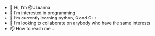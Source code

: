 - 👋 Hi, I’m @ULuanna
- 👀 I’m interested in programming
- 🌱 I’m currently learning python, C and C++
- 💞️ I’m looking to collaborate on anybody who have the same interests
- 📫 How to reach me ...

<!---
ULuanna/ULuanna is a ✨ special ✨ repository because its `README.md` (this file) appears on your GitHub profile.
You can click the Preview link to take a look at your changes.
--->
